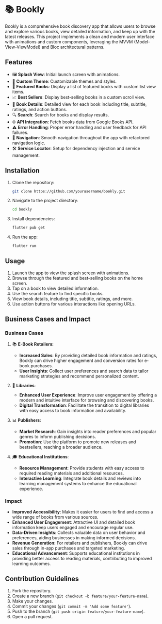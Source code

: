 # 📚 Bookly

Bookly is a comprehensive book discovery app that allows users to browse and explore various books, view detailed information, and keep up with the latest releases. This project implements a clean and modern user interface with animations and custom components, leveraging the MVVM (Model-View-ViewModel) and Bloc architectural patterns.

## Features

- 🖼️ **Splash View**: Initial launch screen with animations.
- 🎨 **Custom Theme**: Customizable themes and styles.
- 🌟 **Featured Books**: Display a list of featured books with custom list view items.
- 📈 **Best Sellers**: Display best-selling books in a custom scroll view.
- 📖 **Book Details**: Detailed view for each book including title, subtitle, ratings, and action buttons.
- 🔍 **Search**: Search for books and display results.
- 🌐 **API Integration**: Fetch books data from Google Books API.
- ⚠️ **Error Handling**: Proper error handling and user feedback for API failures.
- 🧭 **Navigation**: Smooth navigation throughout the app with refactored navigation logic.
- 🛠️ **Service Locator**: Setup for dependency injection and service management.

## Installation

1. Clone the repository:
    ```sh
    git clone https://github.com/yourusername/bookly.git
    ```
2. Navigate to the project directory:
    ```sh
    cd bookly
    ```
3. Install dependencies:
    ```sh
    flutter pub get
    ```
4. Run the app:
    ```sh
    flutter run
    ```

## Usage

1. Launch the app to view the splash screen with animations.
2. Browse through the featured and best-selling books on the home screen.
3. Tap on a book to view detailed information.
4. Use the search feature to find specific books.
5. View book details, including title, subtitle, ratings, and more.
6. Use action buttons for various interactions like opening URLs.

## Business Cases and Impact

### Business Cases

1. 📚 **E-Book Retailers**: 
    - **Increased Sales**: By providing detailed book information and ratings, Bookly can drive higher engagement and conversion rates for e-book purchases.
    - **User Insights**: Collect user preferences and search data to tailor marketing strategies and recommend personalized content.
    
2. 📖 **Libraries**: 
    - **Enhanced User Experience**: Improve user engagement by offering a modern and intuitive interface for browsing and discovering books.
    - **Digital Transformation**: Facilitate the transition to digital libraries with easy access to book information and availability.

3. 📊 **Publishers**: 
    - **Market Research**: Gain insights into reader preferences and popular genres to inform publishing decisions.
    - **Promotion**: Use the platform to promote new releases and bestsellers, reaching a broader audience.

4. 🎓 **Educational Institutions**: 
    - **Resource Management**: Provide students with easy access to required reading materials and additional resources.
    - **Interactive Learning**: Integrate book details and reviews into learning management systems to enhance the educational experience.

### Impact

- **Improved Accessibility**: Makes it easier for users to find and access a wide range of books from various sources.
- **Enhanced User Engagement**: Attractive UI and detailed book information keep users engaged and encourage regular use.
- **Data-Driven Insights**: Collects valuable data on user behavior and preferences, aiding businesses in making informed decisions.
- **Revenue Generation**: For retailers and publishers, Bookly can drive sales through in-app purchases and targeted marketing.
- **Educational Advancement**: Supports educational institutions in providing better access to reading materials, contributing to improved learning outcomes.

## Contribution Guidelines

1. Fork the repository.
2. Create a new branch (`git checkout -b feature/your-feature-name`).
3. Make your changes.
4. Commit your changes (`git commit -m 'Add some feature'`).
5. Push to the branch (`git push origin feature/your-feature-name`).
6. Open a pull request.



